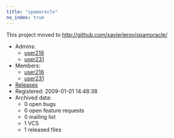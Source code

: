 ```yaml
---
title: "spamoracle"
no_index: true
---
```


This project moved to http://github.com/xavierleroy/spamoracle/


* Admins:
  * [user216](/users/user216)
  * [user231](/users/user231)
* Members:
  * [user216](/users/user216)
  * [user231](/users/user231)
* [Releases](https://download.ocamlcore.org/spamoracle)
* Registered: 2009-01-01 14:48:38
* Archived data:
  * 0 open bugs
  * 0 open feature requests
  * 0 mailing list
  * 1 VCS
  * 1 released files
